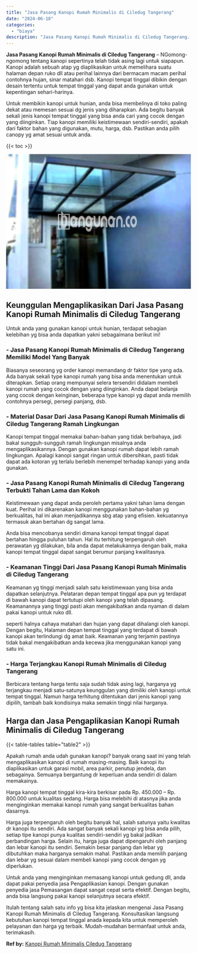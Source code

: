 ```yaml
---
title: "Jasa Pasang Kanopi Rumah Minimalis di Ciledug Tangerang"
date: "2024-06-18"
categories: 
  - "biaya"
description: "Jasa Pasang Kanopi Rumah Minimalis di Ciledug Tangerang. Itulah tentang salah satu info yg bisa kita jelaskan mengenai Jasa Pasang Kanopi Rumah Minimalis di..."
---
```


**Jasa Pasang Kanopi Rumah Minimalis di Ciledug Tangerang** – NGomong-ngomong tentang kanopi sepertinya telah tidak asing lagi untuk siapapun. Kanopi adalah sebuah atap yg diaplikasikan untuk memelihara suatu halaman depan ruko dll atau perihal lainnya dari bermacam macam perihal contohnya hujan, sinar matahari dsb. Kanopi tempat tinggal dibikin dengan desain tertentu untuk tempat tinggal yang dapat anda gunakan untuk kepentingan sehari-harinya.

Untuk membikin kanopi untuk hunian, anda bisa membelinya di toko paling dekat atau memesan sesuai dg jenis yang diharapkan. Ada begitu banyak sekali jenis kanopi tempat tinggal yang bisa anda cari yang cocok dengan yang diinginkan. Tiap kanopi memiliki keistimewaan sendiri-sendiri, apakah dari faktor bahan yang digunakan, mutu, harga, dsb. Pastikan anda pilih canopy yg amat sesuai untuk anda.

{{< toc >}}

![Jasa Pasang Kanopi Rumah Minimalis di Ciledug Tangerang](/images/harga-kanopi-minimalis-24.png)

## Keunggulan Mengaplikasikan Dari Jasa Pasang Kanopi Rumah Minimalis di Ciledug Tangerang

Untuk anda yang gunakan kanopi untuk hunian, terdapat sebagian kelebihan yg bisa anda dapatkan yakni sebagaimana berikut ini!

### \- Jasa Pasang Kanopi Rumah Minimalis di Ciledug Tangerang Memiliki Model Yang Banyak

Biasanya seseorang yg order kanopi memandang dr faktor tipe yang ada. Ada banyak sekali type kanopi rumah yang bisa anda menentukan untuk diterapkan. Setiap orang mempunyai selera tersendiri didalam membeli kanopi rumah yang cocok dengan yang diinginkan. Anda dapat belanja yang cocok dengan keinginan, beberapa type kanopi yg dapat anda memilih contohnya persegi, persegi panjang, dsb.

### \- Material Dasar Dari Jasa Pasang Kanopi Rumah Minimalis di Ciledug Tangerang Ramah Lingkungan

Kanopi tempat tinggal memakai bahan-bahan yang tidak berbahaya, jadi bakal sungguh-sungguh ramah lingkungan misalnya anda mengaplikasikannya. Dengan gunakan kanopi rumah dapat lebih ramah lingkungan. Apalagi kanopi sangat ringan untuk dibersihkan, pasti tidak dapat ada kotoran yg terlalu berlebih menempel terhadap kanopi yang anda gunakan.

### \- Jasa Pasang Kanopi Rumah Minimalis di Ciledug Tangerang Terbukti Tahan Lama dan Kokoh

Keistimewaan yang dapat anda peroleh pertama yakni tahan lama dengan kuat. Perihal ini dikarenakan kanopi menggunakan bahan-bahan yg berkualitas, hal ini akan menjadikannya sbg atap yang efisien. kekuatannya termasuk akan bertahan dg sangat lama.

Anda bisa mencobanya sendiri dimana kanopi tempat tinggal dapat bertahan hingga puluhan tahun. Hal itu terhitung terpengaruh oleh perawatan yg dilakukan, bila anda dapat melakukannya dengan baik, maka kanopi tempat tinggal dapat sangat berumur panjang kwalitasnya.

### \- Keamanan Tinggi Dari Jasa Pasang Kanopi Rumah Minimalis di Ciledug Tangerang

Keamanan yg tinggi menjadi salah satu keistimewaan yang bisa anda dapatkan selanjutnya. Pelataran depan tempat tinggal apa pun yg terdapat di bawah kanopi dapat tertutupi oleh kanopi yang telah dipasang. Keamanannya yang tinggi pasti akan mengakibatkan anda nyaman di dalam pakai kanopi untuk ruko dll.

seperti halnya cahaya matahari dan hujan yang dapat dihalangi oleh kanopi. Dengan begitu, Halaman depan tempat tinggal yang terdapat di bawah kanopi akan terlindungi dg amat baik. Keamanan yang terjamin pastinya tidak bakal mengakibatkan anda kecewa jika menggunakan kanopi yang satu ini.

### \- Harga Terjangkau Kanopi Rumah Minimalis di Ciledug Tangerang

Berbicara tentang harga tentu saja sudah tidak asing lagi, harganya yg terjangkau menjadi satu-satunya keunggulan yang dimiliki oleh kanopi untuk tempat tinggal. Namun harga terhitung ditentukan dari jenis kanopi yang dipilih, tambah baik kondisinya maka semakin tinggi nilai harganya.

## Harga dan Jasa Pengaplikasian Kanopi Rumah Minimalis di Ciledug Tangerang

{{< table-tables table="table2" >}}

Apakah rumah anda udah gunakan kanopi? banyak orang saat ini yang telah mengaplikasikan kanopi di rumah masing-masing. Baik kanopi itu diaplikasikan untuk garasi mobil, area parkir, penutup jendela, dan sebagainya. Semuanya bergantung dr keperluan anda sendiri di dalam memakainya.

Harga kanopi tempat tinggal kira-kira berkisar pada Rp. 450.000 – Rp. 800.000 untuk kualitas sedang. Harga bisa melebihi di atasnya jika anda menginginkan memakai kanopi rumah yang sangat berkualitas bahan dasarnya.

Harga juga terpengaruh oleh begitu banyak hal, salah satunya yaitu kwalitas dr kanopi itu sendiri. Ada sangat banyak sekali kanopi yg bisa anda pilih, setiap tipe kanopi punya kualitas sendiri-sendiri yg bakal jadikan perbandingan harga. Selain itu, harga juga dapat dipengaruhi oleh panjang dan lebar kanopi itu sendiri. Semakin besar panjang dan lebar yg dibutuhkan maka harganya semakin mahal. Pastikan anda memilih panjang dan lebar yg sesuai dalam membeli kanopi yang cocok dengan yg diperlukan.

Untuk anda yang menginginkan memasang kanopi untuk gedung dll, anda dapat pakai penyedia jasa Pengaplikasian kanopi. Dengan gunakan penyedia jasa Pemasangan dapat sangat cepat serta efektif. Dengan begitu, anda bisa langsung pakai kanopi selanjutnya secara efektif.

Itulah tentang salah satu info yg bisa kita jelaskan mengenai Jasa Pasang Kanopi Rumah Minimalis di Ciledug Tangerang. Konsultasikan langsung kebutuhan kanopi tempat tinggal anada kepada kita untuk memperoleh pelayanan dan harga yg terbaik. Mudah-mudahan bermanfaat untuk anda, terimakasih.

**Ref by:**  [Kanopi Rumah Minimalis Ciledug Tangerang](https://id.wikipedia.org/wiki/Kanopi)
